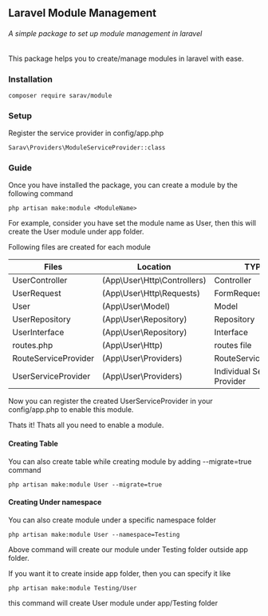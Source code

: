 ## Laravel Module Management
###### A simple package to set up module management in laravel

This package helps you to create/manage modules in laravel with ease.

### Installation

    composer require sarav/module

### Setup

Register the service provider in config/app.php

    Sarav\Providers\ModuleServiceProvider::class

### Guide

Once you have installed the package, you can create a module by the following command

    php artisan make:module <ModuleName>

For example, consider you have set the module name as User, then this will create the User module under app folder.

Following files are created for each module

|            Files          |              Location            |            TYPE             |          
|---------------------------|----------------------------------|-----------------------------|
| UserController            | (App\User\Http\Controllers)      | Controller                  |
| UserRequest               | (App\User\Http\Requests)         | FormRequest                 |
| User                      | (App\User\Model)                 | Model                       |
| UserRepository            | (App\User\Repository)            | Repository                  |
| UserInterface             | (App\User\Repository)            | Interface                   |
| routes.php                | (App\User\Http)                  | routes file                 |
| RouteServiceProvider      | (App\User\Providers)             | RouteServiceProvider        | 
| UserServiceProvider       | (App\User\Providers)             | Individual Service Provider |

Now you can register the created UserServiceProvider in your config/app.php to enable this module.

Thats it! Thats all you need to enable a module.

#### Creating Table

You can also create table while creating module by adding --migrate=true command

    php artisan make:module User --migrate=true


#### Creating Under namespace

You can also create module under a specific namespace folder

    php artisan make:module User --namespace=Testing

Above command will create our module under Testing folder outside app folder.

If you want it to create inside app folder, then you can specify it like

    php artisan make:module Testing/User

this command will create User module under app/Testing folder